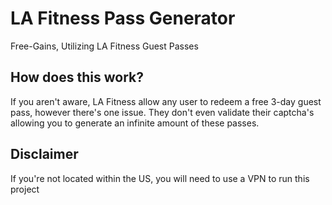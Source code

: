 # LA Fitness Pass Generator
Free-Gains, Utilizing LA Fitness Guest Passes

## How does this work?
If you aren't aware, LA Fitness allow any user to redeem a free 3-day guest pass, however there's one issue. They don't even validate their captcha's allowing you to generate an infinite amount of these passes.

## Disclaimer
If you're not located within the US, you will need to use a VPN to run this project